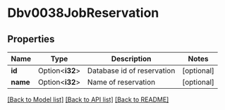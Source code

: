# Dbv0038JobReservation

## Properties

Name | Type | Description | Notes
------------ | ------------- | ------------- | -------------
**id** | Option<**i32**> | Database id of reservation | [optional]
**name** | Option<**i32**> | Name of reservation | [optional]

[[Back to Model list]](../README.md#documentation-for-models) [[Back to API list]](../README.md#documentation-for-api-endpoints) [[Back to README]](../README.md)


